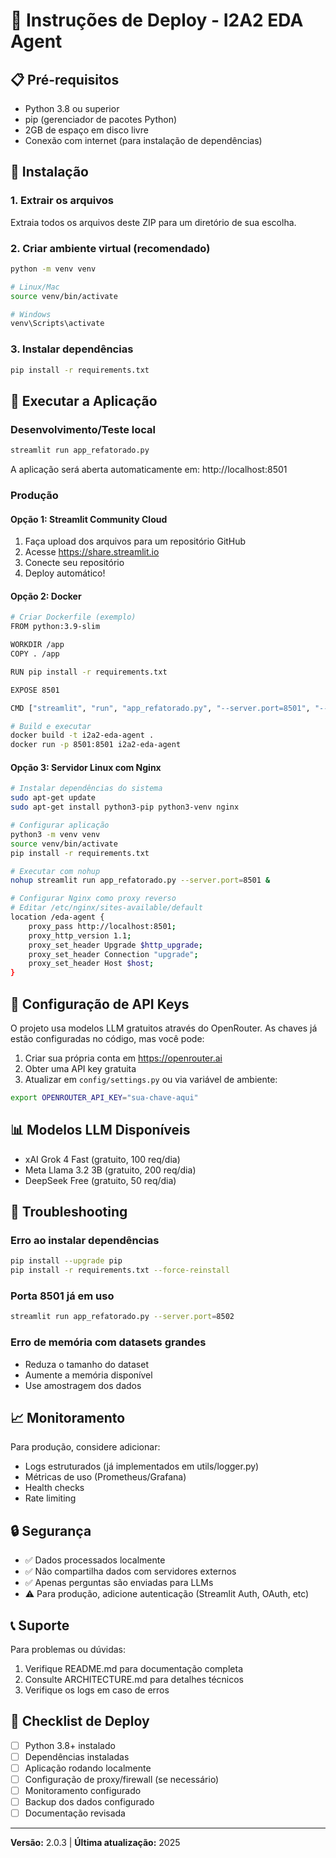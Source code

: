# 🚀 Instruções de Deploy - I2A2 EDA Agent

## 📋 Pré-requisitos

- Python 3.8 ou superior
- pip (gerenciador de pacotes Python)
- 2GB de espaço em disco livre
- Conexão com internet (para instalação de dependências)

## 🔧 Instalação

### 1. Extrair os arquivos
Extraia todos os arquivos deste ZIP para um diretório de sua escolha.

### 2. Criar ambiente virtual (recomendado)
```bash
python -m venv venv

# Linux/Mac
source venv/bin/activate

# Windows
venv\Scripts\activate
```

### 3. Instalar dependências
```bash
pip install -r requirements.txt
```

## 🚀 Executar a Aplicação

### Desenvolvimento/Teste local
```bash
streamlit run app_refatorado.py
```

A aplicação será aberta automaticamente em: http://localhost:8501

### Produção

#### Opção 1: Streamlit Community Cloud
1. Faça upload dos arquivos para um repositório GitHub
2. Acesse https://share.streamlit.io
3. Conecte seu repositório
4. Deploy automático!

#### Opção 2: Docker
```bash
# Criar Dockerfile (exemplo)
FROM python:3.9-slim

WORKDIR /app
COPY . /app

RUN pip install -r requirements.txt

EXPOSE 8501

CMD ["streamlit", "run", "app_refatorado.py", "--server.port=8501", "--server.address=0.0.0.0"]
```

```bash
# Build e executar
docker build -t i2a2-eda-agent .
docker run -p 8501:8501 i2a2-eda-agent
```

#### Opção 3: Servidor Linux com Nginx
```bash
# Instalar dependências do sistema
sudo apt-get update
sudo apt-get install python3-pip python3-venv nginx

# Configurar aplicação
python3 -m venv venv
source venv/bin/activate
pip install -r requirements.txt

# Executar com nohup
nohup streamlit run app_refatorado.py --server.port=8501 &

# Configurar Nginx como proxy reverso
# Editar /etc/nginx/sites-available/default
location /eda-agent {
    proxy_pass http://localhost:8501;
    proxy_http_version 1.1;
    proxy_set_header Upgrade $http_upgrade;
    proxy_set_header Connection "upgrade";
    proxy_set_header Host $host;
}
```

## 🔐 Configuração de API Keys

O projeto usa modelos LLM gratuitos através do OpenRouter. 
As chaves já estão configuradas no código, mas você pode:

1. Criar sua própria conta em https://openrouter.ai
2. Obter uma API key gratuita
3. Atualizar em `config/settings.py` ou via variável de ambiente:

```bash
export OPENROUTER_API_KEY="sua-chave-aqui"
```

## 📊 Modelos LLM Disponíveis

- xAI Grok 4 Fast (gratuito, 100 req/dia)
- Meta Llama 3.2 3B (gratuito, 200 req/dia)
- DeepSeek Free (gratuito, 50 req/dia)

## 🐛 Troubleshooting

### Erro ao instalar dependências
```bash
pip install --upgrade pip
pip install -r requirements.txt --force-reinstall
```

### Porta 8501 já em uso
```bash
streamlit run app_refatorado.py --server.port=8502
```

### Erro de memória com datasets grandes
- Reduza o tamanho do dataset
- Aumente a memória disponível
- Use amostragem dos dados

## 📈 Monitoramento

Para produção, considere adicionar:
- Logs estruturados (já implementados em utils/logger.py)
- Métricas de uso (Prometheus/Grafana)
- Health checks
- Rate limiting

## 🔒 Segurança

- ✅ Dados processados localmente
- ✅ Não compartilha dados com servidores externos
- ✅ Apenas perguntas são enviadas para LLMs
- ⚠️ Para produção, adicione autenticação (Streamlit Auth, OAuth, etc)

## 📞 Suporte

Para problemas ou dúvidas:
1. Verifique README.md para documentação completa
2. Consulte ARCHITECTURE.md para detalhes técnicos
3. Verifique os logs em caso de erros

## 📝 Checklist de Deploy

- [ ] Python 3.8+ instalado
- [ ] Dependências instaladas
- [ ] Aplicação rodando localmente
- [ ] Configuração de proxy/firewall (se necessário)
- [ ] Monitoramento configurado
- [ ] Backup dos dados configurado
- [ ] Documentação revisada

---
**Versão:** 2.0.3 | **Última atualização:** 2025
